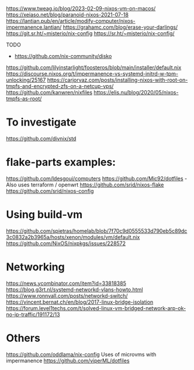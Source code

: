 https://www.tweag.io/blog/2023-02-09-nixos-vm-on-macos/
https://xeiaso.net/blog/paranoid-nixos-2021-07-18
https://lantian.pub/en/article/modify-computer/nixos-impermanence.lantian/
https://grahamc.com/blog/erase-your-darlings/
https://git.sr.ht/~misterio/nix-config
https://sr.ht/~misterio/nix-config/

TODO

- https://github.com/nix-community/disko

https://github.com/lilyinstarlight/foosteros/blob/main/installer/default.nix
https://discourse.nixos.org/t/impermanence-vs-systemd-initrd-w-tpm-unlocking/25167
https://carjorvaz.com/posts/installing-nixos-with-root-on-tmpfs-and-encrypted-zfs-on-a-netcup-vps/
https://github.com/kanwren/nixfiles
https://elis.nu/blog/2020/05/nixos-tmpfs-as-root/

# To investigate

https://github.com/divnix/std

# flake-parts examples:

https://github.com/ldesgoui/computers
https://github.com/Mic92/dotfiles - Also uses terraform / openwrt
https://github.com/srid/nixos-flake
https://github.com/srid/nixos-config

# Using build-vm

https://github.com/spietras/homelab/blob/7f70c9d0555533d790eb5c89dc3c0832a2b3965a/hosts/xenon/modules/vm/default.nix
https://github.com/NixOS/nixpkgs/issues/228572

# Networking

https://news.ycombinator.com/item?id=33818385
https://blog.g3rt.nl/systemd-networkd-vlans-howto.html
https://www.ronnvall.com/posts/networkd-switch/
https://vincent.bernat.ch/en/blog/2017-linux-bridge-isolation
https://forum.level1techs.com/t/solved-linux-vm-bridged-network-arp-ok-no-ip-traffic/191172/13

# Others

https://github.com/oddlama/nix-config Uses of microvms with impermanence
https://github.com/viperML/dotfiles

